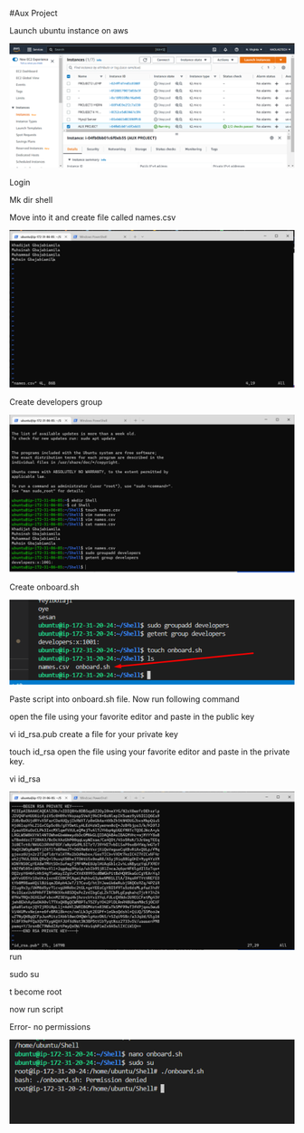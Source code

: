 #Aux Project

Launch ubuntu instance on aws

![alt text](./images/Auxproject%20EC2.PNG)

Login

Mk dir shell

Move into it and create file called names.csv

![alt text](./images/Names.PNG)

Create developers group

![alt text](./images/developers%20groupadd.PNG)


Create onboard.sh

![alt text](./images/onboard.png)

Paste script into onboard.sh file. Now run following command

open the file using your favorite editor and paste in the public key

vi id_rsa.pub
create a file for your private key

touch id_rsa
open the file using your favorite editor and paste in the private key.

vi id_rsa

![alt text](./images/private%20key.PNG)
run 

sudo su 

t become root

now run script


Error- no permissions

![alt text](./images/error.png)







